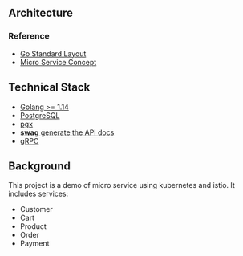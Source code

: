 ## Architecture

### Reference
- [Go Standard Layout](https://github.com/golang-standards/project-layout)
- [Micro Service Concept](https://docs.microsoft.com/en-us/azure/service-fabric/service-fabric-overview-microservices)


## Technical Stack
- [Golang >= 1.14](https://golang.org/)
- [PostgreSQL](https://www.postgresql.org/)
- [pgx](https://github.com/JackC/pgx)
- [**swag** generate the API docs](https://github.com/swaggo/swag)
- [gRPC](https://github.com/grpc/grpc-go)

## Background

This project is a demo of micro service using kubernetes and istio. It includes services:

- Customer
- Cart
- Product
- Order
- Payment

